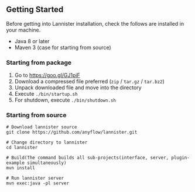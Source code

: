 <!--
  Copyright 2016 The Lannister Project

  Licensed under the Apache License, Version 2.0 (the "License");
  you may not use this file except in compliance with the License.
  You may obtain a copy of the License at

      http://www.apache.org/licenses/LICENSE-2.0

  Unless required by applicable law or agreed to in writing, software
  distributed under the License is distributed on an "AS IS" BASIS,
  WITHOUT WARRANTIES OR CONDITIONS OF ANY KIND, either express or implied.
  See the License for the specific language governing permissions and
  limitations under the License.
-->
## Getting Started

Before getting into Lannister installation, check the follows are installed in your machine.

* Java 8 or later
* Maven 3 (case for starting from source)

### Starting from package
1. Go to https://goo.gl/GJ1piF
2. Download a compressed file preferred (`zip` / `tar.gz` / `tar.bz2`)
3. Unpack downloaded file and move into the directory
4. Execute `./bin/startup.sh`
5. For shutdown, execute `./bin/shutdown.sh`

### Starting from source

```
# Download lannister source
git clone https://github.com/anyflow/lannister.git

# Change directory to lannister
cd lannister

# Build(The command builds all sub-projects(interface, server, plugin-example simultaneously)
mvn install

# Run lannister server
mvn exec:java -pl server
```
